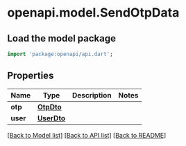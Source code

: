 # openapi.model.SendOtpData

## Load the model package
```dart
import 'package:openapi/api.dart';
```

## Properties
Name | Type | Description | Notes
------------ | ------------- | ------------- | -------------
**otp** | [**OtpDto**](OtpDto.md) |  | 
**user** | [**UserDto**](UserDto.md) |  | 

[[Back to Model list]](../README.md#documentation-for-models) [[Back to API list]](../README.md#documentation-for-api-endpoints) [[Back to README]](../README.md)


